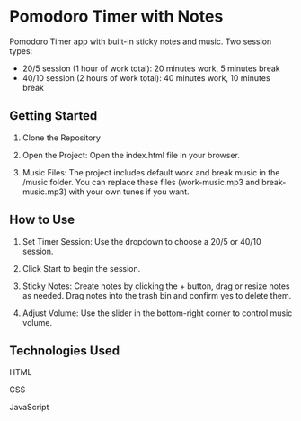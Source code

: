 # Pomodoro Timer with Notes

Pomodoro Timer app with built-in sticky notes and music. Two session types:

* 20/5 session (1 hour of work total): 20 minutes work, 5 minutes break
* 40/10 session (2 hours of work total): 40 minutes work, 10 minutes break

## Getting Started
1. Clone the Repository

2. Open the Project: Open the index.html file in your browser.

3. Music Files: The project includes default work and break music in the /music folder. You can replace these files (work-music.mp3 and break-music.mp3) with your own tunes if you want.

## How to Use

1. Set Timer Session:
Use the dropdown to choose a 20/5 or 40/10 session.

2. Click Start to begin the session.

3. Sticky Notes:
Create notes by clicking the + button, drag or resize notes as needed.
Drag notes into the trash bin and confirm yes to delete them.

4. Adjust Volume:
Use the slider in the bottom-right corner to control music volume.

## Technologies Used
HTML

CSS

JavaScript